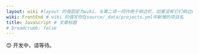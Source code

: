 ```yaml
---
layout: wiki #layout 的值固定为wiki，与第二项一同作用于侧边栏，如果没有它们侧边栏也会消失
wiki: FrontEnd # wiki 的值写你在source/_data/projects.yml中新增的项目名
title: JavaScript # 文章标题
# breadcrumb: false
---
```


😊 开发中，请等待。
